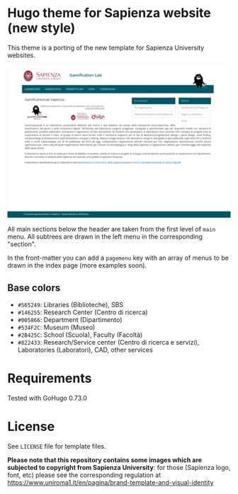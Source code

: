 # Hugo theme for Sapienza website (new style)

This theme is a porting of the new template for Sapienza University websites.

![preview](example.png "Preview website")

All main sections below the header are taken from the first level of `main` menu. All subtrees are drawn in the left menu in the corresponding "section".

In the front-matter you can add a `pagemenu` key with an array of menus to be drawn in the index page (more examples soon).

## Base colors

* `#565249`: Libraries (Biblioteche), SBS
* `#146255`: Research Center (Centro di ricerca)
* `#005866`: Department (Dipartimento)
* `#534F2C`: Museum (Museo)
* `#2B425C`: School (Scuola), Faculty (Facoltà)
* `#822433`: Research/Service center (Centro di ricerca e servizi), Laboratories (Laboratori), CAD, other services

# Requirements

Tested with GoHugo 0.73.0

# License

See `LICENSE` file for template files.

**Please note that this repository contains some images which are subjected to copyright from Sapienza University**: for those (Sapienza logo, font, etc) please see the corresponding regulation at https://www.uniroma1.it/en/pagina/brand-template-and-visual-identity